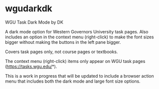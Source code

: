 # wgudarkdk
 WGU Task Dark Mode by DK
 
 A dark mode option for Western Governors University task pages. Also includes an option in the context menu (right-click) to make the font sizes bigger without making the buttons in the left pane bigger.

 Covers task pages only, not course pages or textbooks.

 The context menu (right-click) items only appear on WGU task pages (https://tasks.wgu.edu/*).

 This is a work in progress that will be updated to include a browser action menu that includes both the dark mode and large font size options.